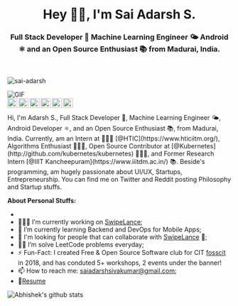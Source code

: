 <h1 align="center">Hey 👋🏽, I'm Sai Adarsh S.</h1>
<h3 align="center">Full Stack Developer 🚀 Machine Learning Engineer 🌤 Android ⚛ and an Open Source Enthusiast 📚 from Madurai, India.</h3>
<br />

<p align="left"> <img src="https://komarev.com/ghpvc/?username=sai-adarsh" alt="sai-adarsh" /> </p>

<img align="center" alt="GIF" src="https://media.giphy.com/media/836HiJc7pgzy8iNXCn/giphy.gif" />
<br />
<a href="https://twitter.com/ad6rsh">
  <img align="left" alt="Sai Adarsh S | Twitter" width="22px" src="https://cdn.jsdelivr.net/npm/simple-icons@v3/icons/twitter.svg" />
</a>
<a href="https://www.linkedin.com/in/sai-adarsh/">
  <img align="left" alt="Sai Adarsh S's LinkedIn" width="22px" src="https://cdn.jsdelivr.net/npm/simple-icons@v3/icons/linkedin.svg" />
</a>
<a href="https://www.instagram.com/ad6rsh/">
  <img align="left" alt="Sai Adarsh S's Instagram" width="22px" src="https://cdn.jsdelivr.net/npm/simple-icons@v3/icons/instagram.svg" />
</a>
<a href="https://leetcode.com/sai-adarsh/">
  <img align="left" alt="Sai Adarsh S's Leetcode" width="22px" src="https://cdn.jsdelivr.net/npm/simple-icons@v3/icons/leetcode.svg" />
</a>
<a href="https://medium.com/@saiadarsh99">
  <img align="left" alt="Sai Adarsh S's Medium" width="22px" src="https://cdn.jsdelivr.net/npm/simple-icons@v3/icons/medium.svg" />
</a>
<a href="https://www.twitch.tv/saiadarsh99">
  <img align="left" alt="Sai Adarsh S's Discord" width="22px" src="https://cdn.jsdelivr.net/npm/simple-icons@v3/icons/twitch.svg" />
</a>

<br />
<br />
Hi, I'm Adarsh S., Full Stack Developer 🚀, Machine Learning Engineer 🌤, Android Developer ⚛, and an Open Source Enthusiast 📚, from Madurai, India. Currently, am an Intern at 🙍🏽‍♂️ [@HTIC](https://www.hticiitm.org/), Algorithms Enthusiast 👨🏽‍💻, Open Source Contributor at [@Kubernetes](http://github.com/kubernetes/kubernetes) 👨🏽‍💼, and Former Research Intern [@IIIT Kancheepuram](https://www.iiitdm.ac.in/) 📚. Beside's programming, am hugely passionate about UI/UX, Startups, Entrepreneurship. You can find me on Twitter and Reddit posting Philosophy and Startup stuffs.

  
**About Personal Stuffs:**

-
- 👨🏽‍💻 I’m currently working on [SwipeLance](https://github.com/Sai-Adarsh/swipelance);
- 🌱 I’m currently learning Backend and DevOps for Mobile Apps; 
- 👯 I'm looking for people that can collaborate with [SwipeLance](https://github.com/Sai-Adarsh/swipelance) 🤝;
- 👨‍💻 I’m solve LeetCode problems everyday;
- ⚡️ Fun-Fact: I created Free & Open Source Software club for CIT [fosscit](http://github.com/fosscit) in 2018, and has conduted 5+ workshops, 2 events under the banner!
- 📫 How to reach me: saiadarshsivakumar@gmail.com;
- 📝[Resume](https://www.linkedin.com/in/sai-adarsh/detail/overlay-view/urn:li:fsd_profileTreasuryMedia:(ACoAABkAgewBGw-bbE5c6-LvMK64sNXjHzgZ784,1581358539430)/)

![Abhishek's github stats](https://github-readme-stats.vercel.app/api?username=sai-adarsh&show_icons=true&hide_border=true@theme=tokyonight)


